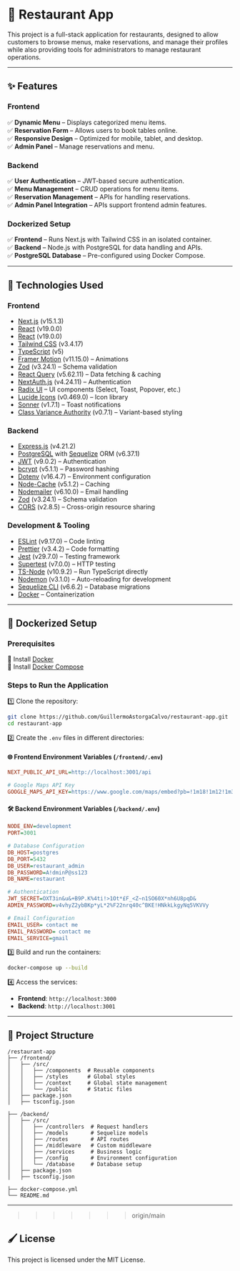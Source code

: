 # 📌 Restaurant App

This project is a full-stack application for restaurants, designed to allow customers to browse menus, make reservations, and manage their profiles while also providing tools for administrators to manage restaurant operations.

---

## ✨ Features

### Frontend

✅ **Dynamic Menu** – Displays categorized menu items.  
✅ **Reservation Form** – Allows users to book tables online.  
✅ **Responsive Design** – Optimized for mobile, tablet, and desktop.  
✅ **Admin Panel** – Manage reservations and menu.

### Backend

✅ **User Authentication** – JWT-based secure authentication.  
✅ **Menu Management** – CRUD operations for menu items.  
✅ **Reservation Management** – APIs for handling reservations.  
✅ **Admin Panel Integration** – APIs support frontend admin features.

### Dockerized Setup

✅ **Frontend** – Runs Next.js with Tailwind CSS in an isolated container.  
✅ **Backend** – Node.js with PostgreSQL for data handling and APIs.  
✅ **PostgreSQL Database** – Pre-configured using Docker Compose.

---

## 🔧 Technologies Used

### **Frontend**

- [Next.js](https://nextjs.org/) (v15.1.3)
- [React](https://reactjs.org/) (v19.0.0)
- [React](https://reactjs.org/) (v19.0.0)
- [Tailwind CSS](https://tailwindcss.com/) (v3.4.17)
- [TypeScript](https://www.typescriptlang.org/) (v5)
- [Framer Motion](https://www.framer.com/motion/) (v11.15.0) – Animations
- [Zod](https://zod.dev/) (v3.24.1) – Schema validation
- [React Query](https://tanstack.com/query/latest) (v5.62.11) – Data fetching & caching
- [NextAuth.js](https://next-auth.js.org/) (v4.24.11) – Authentication
- [Radix UI](https://www.radix-ui.com/) – UI components (Select, Toast, Popover, etc.)
- [Lucide Icons](https://lucide.dev/) (v0.469.0) – Icon library
- [Sonner](https://sonner.dev/) (v1.7.1) – Toast notifications
- [Class Variance Authority](https://cva.style/) (v0.7.1) – Variant-based styling

### **Backend**

- [Express.js](https://expressjs.com/) (v4.21.2)
- [PostgreSQL](https://www.postgresql.org/) with [Sequelize](https://sequelize.org/) ORM (v6.37.1)
- [JWT](https://jwt.io/) (v9.0.2) – Authentication
- [bcrypt](https://github.com/kelektiv/node.bcrypt.js) (v5.1.1) – Password hashing
- [Dotenv](https://github.com/motdotla/dotenv) (v16.4.7) – Environment configuration
- [Node-Cache](https://github.com/node-cache/node-cache) (v5.1.2) – Caching
- [Nodemailer](https://nodemailer.com/) (v6.10.0) – Email handling
- [Zod](https://zod.dev/) (v3.24.1) – Schema validation
- [CORS](https://github.com/expressjs/cors) (v2.8.5) – Cross-origin resource sharing

### **Development & Tooling**

- [ESLint](https://eslint.org/) (v9.17.0) – Code linting
- [Prettier](https://prettier.io/) (v3.4.2) – Code formatting
- [Jest](https://jestjs.io/) (v29.7.0) – Testing framework
- [Supertest](https://github.com/ladjs/supertest) (v7.0.0) – HTTP testing
- [TS-Node](https://typestrong.org/ts-node/) (v10.9.2) – Run TypeScript directly
- [Nodemon](https://nodemon.io/) (v3.1.0) – Auto-reloading for development
- [Sequelize CLI](https://sequelize.org/docs/v6/other-topics/migrations/) (v6.6.2) – Database migrations
- [Docker](https://www.docker.com/) – Containerization

---

## 🐳 Dockerized Setup

### **Prerequisites**

🔹 Install [Docker](https://www.docker.com/)  
🔹 Install [Docker Compose](https://docs.docker.com/compose/)

### **Steps to Run the Application**

1️⃣ Clone the repository:

```bash
git clone https://github.com/GuillermoAstorgaCalvo/restaurant-app.git
cd restaurant-app
```

2️⃣ Create the `.env` files in different directories:

#### 🌐 Frontend Environment Variables (`/frontend/.env`)

```ini
NEXT_PUBLIC_API_URL=http://localhost:3001/api

# Google Maps API Key
GOOGLE_MAPS_API_KEY=https://www.google.com/maps/embed?pb=!1m18!1m12!1m3!1d3198.347345280471!2d-4.43984538795598!3d36.71421837215608!2m3!1f0!2f0!3f0!3m2!1i1024!2i768!4f13.1!3m3!1m2!1s0xd72f79dc085d749%3A0x9bebfdf2d91da2b5!2sMes%C3%B3n%20Astorga!5e0!3m2!1ses!2ses!4v1735598117900!5m2!1ses!2ses
```

#### 🛠️ Backend Environment Variables (`/backend/.env`)

```ini
NODE_ENV=development
PORT=3001

# Database Configuration
DB_HOST=postgres
DB_PORT=5432
DB_USER=restaurant_admin
DB_PASSWORD=A!dminP@ss123
DB_NAME=restaurant

# Authentication
JWT_SECRET=OXT3in&u&+B9P.K%4ti!>1Ot*£F_<Z~n1SO60X*nh6U8pqD&
ADMIN_PASSWORD=v4vhyZ2ybBKp*yL*2%F22nrq40c^BKE!HNkkLkgyNq5VKVVy

# Email Configuration
EMAIL_USER= contact me
EMAIL_PASSWORD= contact me
EMAIL_SERVICE=gmail
```

3️⃣ Build and run the containers:

```bash
docker-compose up --build
```

4️⃣ Access the services:

- **Frontend**: `http://localhost:3000`
- **Backend**: `http://localhost:3001`

---

## 📂 Project Structure

```
/restaurant-app
├── /frontend/
│   ├── /src/
│   │   ├── /components  # Reusable components
│   │   ├── /styles      # Global styles
│   │   ├── /context     # Global state management
│   │   └── /public      # Static files
│   ├── package.json
│   ├── tsconfig.json

├── /backend/
│   ├── /src/
│   │   ├── /controllers  # Request handlers
│   │   ├── /models       # Sequelize models
│   │   ├── /routes       # API routes
│   │   ├── /middleware   # Custom middleware
│   │   ├── /services     # Business logic
│   │   ├── /config       # Environment configuration
│   │   └── /database     # Database setup
│   ├── package.json
│   ├── tsconfig.json

├── docker-compose.yml
└── README.md
```

---

> > > > > > > origin/main

## 🖌️ License

This project is licensed under the MIT License.
